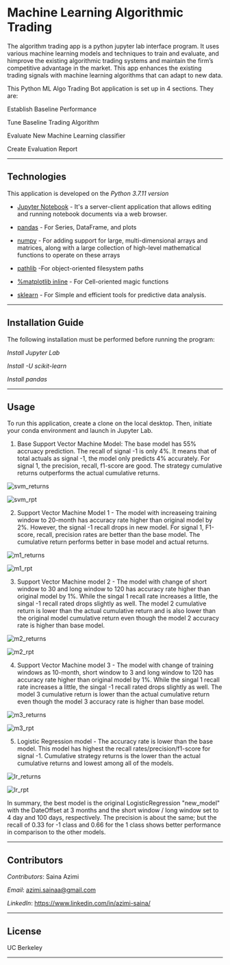 # **Machine Learning Algorithmic Trading**
The algorithm trading app is a python jupyter lab interface program. It uses various machine learning models and techniques to train and evaluate, and himprove the existing algorithmic trading systems and maintain the firm’s competitive advantage in the market. This app enhances the existing trading signals with machine learning algorithms that can adapt to new data.

This Python ML Algo Trading Bot application is set up in 4 sections. They are:

Establish Baseline Performance

Tune Baseline Trading Algorithm

Evaluate New Machine Learning classifier

Create Evaluation Report


---
## Technologies
This application is developed on the *Python 3.7.11 version* 

* [Jupyter Notebook](https://jupyter-notebook-beginner-guide.readthedocs.io/en/latest/what_is_jupyter.html) - It's a server-client application that allows editing and running notebook documents via a web browser.

* [pandas](https://pandas.pydata.org/pandas-docs/stable/index.html) - For Series, DataFrame, and plots

* [numpy](https://numpy.org/) - For adding support for large, multi-dimensional arrays and matrices, along with a large collection of high-level mathematical functions to operate on these arrays

* [pathlib](https://docs.python.org/3/library/pathlib.html) -For object-oriented filesystem paths 

* [%matplotlib inline](https://pythonguides.com/what-is-matplotlib-inline/#:~:text=What%20is%20matplotlib%20inline%20in%20python%20IPython%20provides,two%20types%20of%20magic%20functions%2C%20line-oriented%20and%20cell-oriented.) - For Cell-oriented magic functions

* [sklearn](https://scikit-learn.org/stable/index.html) - For Simple and efficient tools for predictive data analysis.


---
## Installation Guide
The following installation must be performed before running the program:

*Install Jupyter Lab*

*Install -U scikit-learn*

*Install pandas*

---
## Usage
To run this application, create a clone on the local desktop. Then, initiate your conda environment and launch in Jupyter Lab.

1. Base Support Vector Machine Model:  The base model has 55% accruacy prediction.  The recall of signal -1 is only 4%.  It means that of total actuals as signal -1, the model only predicts 4% accurately. For signal 1, the precision, recall, f1-score are good.  The strategy cumulative returns outperforms the actual cumulative returns.

![svm_returns](Resources/Images/svm_returns.png)

![svm_rpt](Resources/Images/svm_rpt.png)

2. Support Vector Machine Model 1 - The model with increaseing training window to 20-month has accuracy rate higher than original model by 2%.  However, the signal -1 recall drops in new model.  For signal 1, F1-score, recall, precision rates are better than the base model.  The cumulative return performs better in base model and actual returns.

![m1_returns](Resources/Images/m1_returns.png)

![m1_rpt](Resources/Images/m1_rpt.png)

3. Support Vector Machine model 2 - The model with change of short window to 30 and long window to 120 has accuracy rate higher than original model by 1%. While the singal 1 recall rate increases a little, the singal -1 recall rated drops slightly as well.  The model 2 cumulative return is lower than the actual cumulative return and is also lower than the original model cumulative return even though the model 2 accuracy rate is higher than base model.

![m2_returns](Resources/Images/m2_returns.png)

![m2_rpt](Resources/Images/m2_rpt.png)

4. Support Vector Machine model 3 - The model with change of training windows as 10-month, short window to 3 and long window to 120 has accuracy rate higher than original model by 1%. While the singal 1 recall rate increases a little, the singal -1 recall rated drops slightly as well.  The model 3 cumulative return is lower than the actual cumulative return even though the model 3 accuracy rate is higher than base model.

![m3_returns](Resources/Images/m3_returns.png)

![m3_rpt](Resources/Images/m3_rpt.png)

5. Logistic Regression model - The accuracy rate is lower than the base model.  This model has highest the recall rates/precision/f1-score for signal -1.  Cumulative strategy returns is the lower than the actual cumulative returns and lowest among all of the models.

![lr_returns](Resources/Images/lr_returns.png)

![lr_rpt](Resources/Images/lr_rpt.png)

In summary, the best model is the original LogisticRegression "new_model" with the DateOffset at 3 months and the short window / long window set to 4 day and 100 days, respectively. The precision is about the same; but the recall of 0.33 for -1 class and 0.66 for the 1 class shows better performance in comparison to the other models.

---
## Contributors
*Contributors*: Saina Azimi

*Email*: azimi.sainaa@gmail.com

*LinkedIn*: https://www.linkedin.com/in/azimi-saina/ 

---
## License 
UC Berkeley

----